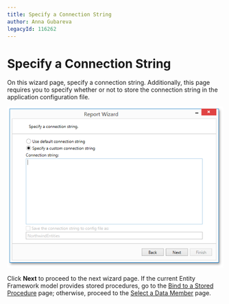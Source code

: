 ```yaml
---
title: Specify a Connection String
author: Anna Gubareva
legacyId: 116262
---
```

# Specify a Connection String
On this wizard page, specify a connection string. Additionally, this page requires you to specify whether or not to store the connection string in the application configuration file.

![WpfReportWizard_EF_SpecifyConnectionString](../../../../../../images/img122129.png)

Click **Next** to proceed to the next wizard page. If the current Entity Framework model provides stored procedures, go to the [Bind to a Stored Procedure](bind-to-a-stored-procedure.md) page; otherwise, proceed to the [Select a Data Member](select-a-data-member.md) page.